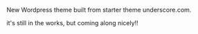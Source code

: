 New Wordpress theme built from starter theme underscore.com.

it's still in the works, but coming along nicely!! 
